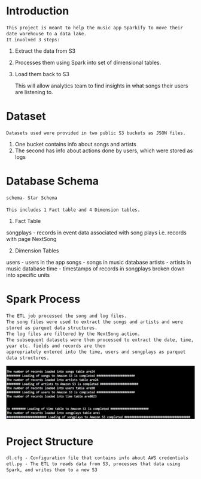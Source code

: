 # Introduction
    This project is meant to help the music app Sparkify to move their date warehouse to a data lake.
    It involved 3 steps:
    
1. Extract the data from S3 
2. Processes them using Spark into  set of dimensional tables. 
3. Load them back to S3
    
    This will allow analytics team to find insights in what songs their users are listening to.

# Dataset

    Datasets used were provided in two public S3 buckets as JSON files.
1. One bucket contains info about songs and artists
2. The second has info about actions done by users, which were stored as logs 

# Database Schema

    schema- Star Schema

    This includes 1 Fact table and 4 Dimension tables.

1. Fact Table

songplays - records in event data associated with song plays i.e. records with page NextSong

2. Dimension Tables

users - users in the app
songs - songs in music database
artists - artists in music database
time - timestamps of records in songplays broken down into specific units

# Spark Process

    The ETL job processed the song and log files.
    The song files were used to extract the songs and artists and were stored as parquet data structures.
    The log files are filtered by the NextSong action. 
    The subsequent datasets were then processed to extract the date, time, year etc. fields and records are then 
    appropriately entered into the time, users and songplays as parquet data structures.

![screenshot](datalakes_spark.jpg)

# Project Structure

    dl.cfg - Configuration file that contains info about AWS credentials
    etl.py - The ETL to reads data from S3, processes that data using Spark, and writes them to a new S3
